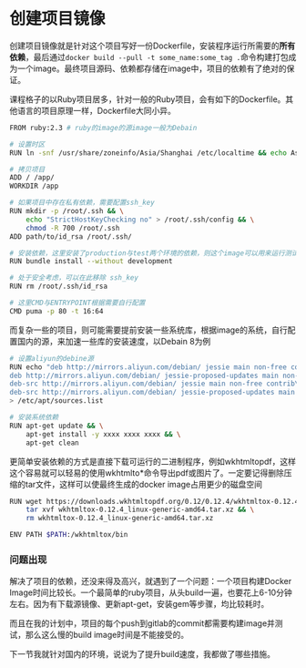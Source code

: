 创建项目镜像
========

创建项目镜像就是针对这个项目写好一份Dockerfile，安装程序运行所需要的**所有依赖**，最后通过`docker build --pull -t some_name:some_tag .`命令构建打包成为一个image。最终项目源码、依赖都存储在image中，项目的依赖有了绝对的保证。


课程格子的以Ruby项目居多，针对一般的Ruby项目，会有如下的Dockerfile。其他语言的项目原理一样，Dockerfile大同小异。

```bash
FROM ruby:2.3 # ruby的image的源image一般为Debain

# 设置时区
RUN ln -snf /usr/share/zoneinfo/Asia/Shanghai /etc/localtime && echo Asia/Shanghai > /etc/timezone

# 拷贝项目
ADD / /app/
WORKDIR /app

# 如果项目中存在私有依赖，需要配置ssh_key
RUN mkdir -p /root/.ssh && \
    echo "StrictHostKeyChecking no" > /root/.ssh/config && \
    chmod -R 700 /root/.ssh
ADD path/to/id_rsa /root/.ssh/

# 安装依赖，这里安装了production与test两个环境的依赖，则这个image可以用来运行测试，也可以用来线上部署
RUN bundle install --without development

# 处于安全考虑，可以在此移除 ssh_key
RUN rm /root/.ssh/id_rsa

# 这里CMD与ENTRYPOINT根据需要自行配置
CMD puma -p 80 -t 16:64
```

而复杂一些的项目，则可能需要提前安装一些系统库，根据image的系统，自行配置国内的源，来加速一些库的安装速度，以Debain 8为例

```bash
# 设置aliyun的debine源
RUN echo "deb http://mirrors.aliyun.com/debian/ jessie main non-free contrib\n\
deb http://mirrors.aliyun.com/debian/ jessie-proposed-updates main non-free contrib\n\
deb-src http://mirrors.aliyun.com/debian/ jessie main non-free contrib\n\
deb-src http://mirrors.aliyun.com/debian/ jessie-proposed-updates main non-free contrib"\
> /etc/apt/sources.list

# 安装系统依赖
RUN apt-get update && \
    apt-get install -y xxxx xxxx xxxx && \
    apt-get clean
```

更简单安装依赖的方式是直接下载可运行的二进制程序，例如wkhtmltopdf，这样这个容易就可以轻易的使用wkhtmlto*命令导出pdf或图片了。一定要记得删除压缩的tar文件，这样可以使最终生成的docker image占用更少的磁盘空间

```bash
RUN wget https://downloads.wkhtmltopdf.org/0.12/0.12.4/wkhtmltox-0.12.4_linux-generic-amd64.tar.xz && \
    tar xvf wkhtmltox-0.12.4_linux-generic-amd64.tar.xz && \
    rm wkhtmltox-0.12.4_linux-generic-amd64.tar.xz

ENV PATH $PATH:/wkhtmltox/bin
```

### 问题出现

解决了项目的依赖，还没来得及高兴，就遇到了一个问题：一个项目构建Docker Image时间比较长。一个最简单的ruby项目，从头build一遍，也要花上6-10分钟左右。因为有下载源镜像、更新apt-get，安装gem等步骤，均比较耗时。

而且在我的计划中，项目的每个push到gitlab的commit都需要构建image并测试，那么这么慢的build image时间是不能接受的。

下一节我就针对国内的环境，说说为了提升build速度，我都做了哪些措施。

<!--##### 启动复杂
启动项目时需要先安装所有依赖，需要预编译一些代码，才能运行。第一次在新环境启动一个项目需要几分钟才行，对项目扩展并不友好。-->
